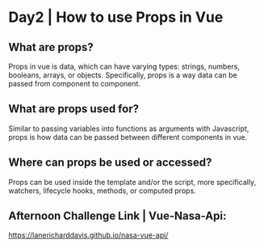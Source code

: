 # Day2 | How to use Props in Vue

## What are props?
Props in vue is data, which can have varying types: strings, numbers, booleans, arrays, or objects.  Specifically, props is a way data can be passed from component to component.
## What are props used for?
Similar to passing variables into functions as arguments with Javascript, props is how data can be passed between different components in vue.

## Where can props be used or accessed?
Props can be used inside the template and/or the script, more specifically, watchers, lifecycle hooks, methods, or computed props.

## Afternoon Challenge Link | Vue-Nasa-Api:
https://lanericharddavis.github.io/nasa-vue-api/